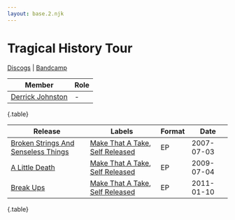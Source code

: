 ```yaml
---
layout: base.2.njk
---
```


# Tragical History Tour

[Discogs](https://www.discogs.com/artist/2127777-Tragical-History-Tour) | [Bandcamp](https://tragicalhistorytour.bandcamp.com/)

| Member | Role |
|---|---|
| [Derrick Johnston](../derrick-johnston) | - |

{.table}

| Release | Labels | Format | Date |
|---|---|---|---|
| [Broken Strings And Senseless Things](../../releases/tragical-history-tour-broken-strings-and-senseless-things) | [Make That A Take](../../labels/make-that-a-take), [Self Released](../../labels/self-released) | EP | 2007-07-03 |
| [A Little Death](../../releases/tragical-history-tour-a-little-death) | [Make That A Take](../../labels/make-that-a-take), [Self Released](../../labels/self-released) | EP | 2009-07-04 |
| [Break Ups](../../releases/tragical-history-tour-break-ups) | [Make That A Take](../../labels/make-that-a-take), [Self Released](../../labels/self-released) | EP | 2011-01-10 |

{.table}